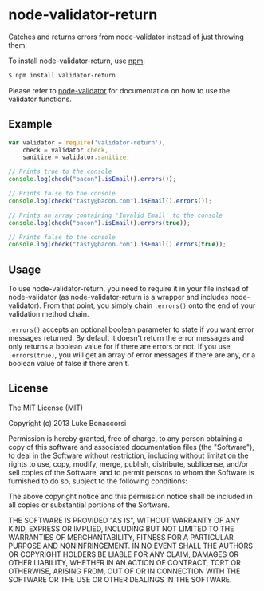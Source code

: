 node-validator-return
=====================

Catches and returns errors from node-validator instead of just throwing them.

To install node-validator-return, use [npm](http://github.com/isaacs/npm):

```bash
$ npm install validator-return
```

Please refer to [node-validator](https://github.com/chriso/node-validator) for documentation on how to use the validator functions.

## Example

```javascript
var validator = require('validator-return'),
    check = validator.check,
    sanitize = validator.sanitize;

// Prints true to the console
console.log(check("bacon").isEmail().errors());

// Prints false to the console
console.log(check("tasty@bacon.com").isEmail().errors());

// Prints an array containing 'Invalid Email' to the console
console.log(check("bacon").isEmail().errors(true));

// Prints false to the console
console.log(check("tasty@bacon.com").isEmail().errors(true));
```

## Usage

To use node-validator-return, you need to require it in your file instead of node-validator (as node-validator-return is a wrapper and includes node-validator). From that point, you simply chain `.errors()` onto the end of your validation method chain.

`.errors()` accepts an optional boolean parameter to state if you want error messages returned. By default it doesn't return the error messages and only returns a boolean value for if there are errors or not. If you use `.errors(true)`, you will get an array of error messages if there are any, or a boolean value of false if there aren't.

## License

The MIT License (MIT)

Copyright (c) 2013 Luke Bonaccorsi

Permission is hereby granted, free of charge, to any person obtaining a copy of
this software and associated documentation files (the "Software"), to deal in
the Software without restriction, including without limitation the rights to
use, copy, modify, merge, publish, distribute, sublicense, and/or sell copies of
the Software, and to permit persons to whom the Software is furnished to do so,
subject to the following conditions:

The above copyright notice and this permission notice shall be included in all
copies or substantial portions of the Software.

THE SOFTWARE IS PROVIDED "AS IS", WITHOUT WARRANTY OF ANY KIND, EXPRESS OR
IMPLIED, INCLUDING BUT NOT LIMITED TO THE WARRANTIES OF MERCHANTABILITY, FITNESS
FOR A PARTICULAR PURPOSE AND NONINFRINGEMENT. IN NO EVENT SHALL THE AUTHORS OR
COPYRIGHT HOLDERS BE LIABLE FOR ANY CLAIM, DAMAGES OR OTHER LIABILITY, WHETHER
IN AN ACTION OF CONTRACT, TORT OR OTHERWISE, ARISING FROM, OUT OF OR IN
CONNECTION WITH THE SOFTWARE OR THE USE OR OTHER DEALINGS IN THE SOFTWARE.

